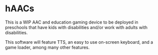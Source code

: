 # hAACs
This is a WIP AAC and education gaming device to be deployed in preschools that have kids with disabilities and/or work with adults with disabilities.

This software will feature TTS, an easy to use on-screen keyboard, and a game loader, among many other features.
